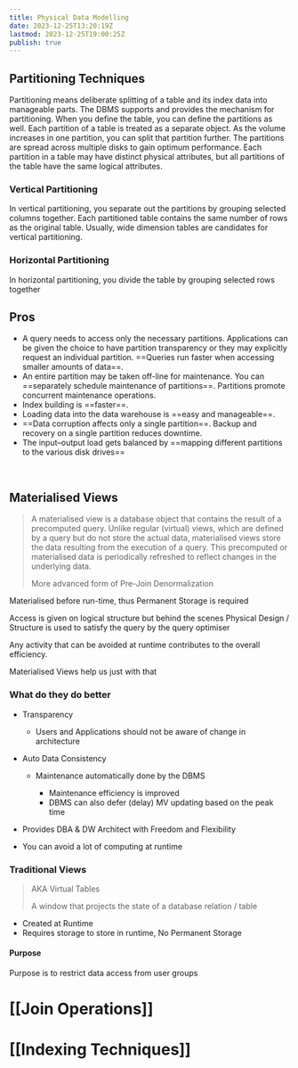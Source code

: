 ```yaml
---
title: Physical Data Modelling
date: 2023-12-25T13:20:19Z
lastmod: 2023-12-25T19:00:25Z
publish: true
---
```


## Partitioning Techniques

Partitioning means deliberate splitting of a table and its index data into manageable parts. The DBMS supports and provides the mechanism for partitioning. When you define the table, you can define the partitions as well. Each partition of a table is treated as a separate object. As the volume increases in one partition, you can split that partition further. The partitions are spread across multiple disks to gain optimum performance. Each partition in a table may have distinct physical attributes, but all partitions of the table have the same logical attributes.

### Vertical Partitioning

In vertical partitioning, you separate out the partitions by grouping selected columns together. Each partitioned table contains the same number of rows as the original table. Usually, wide dimension tables are candidates for vertical partitioning.

### Horizontal Partitioning

In horizontal partitioning, you divide the table by grouping selected rows together

## Pros

* A query needs to access only the necessary partitions. Applications can be given the choice to have partition transparency or they may explicitly request an individual partition. ==Queries run faster when accessing smaller amounts of data==.
* An entire partition may be taken off-line for maintenance. You can ==separately schedule maintenance of partitions==. Partitions promote concurrent maintenance operations.
* Index building is ==faster==.
* Loading data into the data warehouse is ==easy and manageable==.
* ==Data corruption affects only a single partition==. Backup and recovery on a single partition reduces downtime.
* The input–output load gets balanced by ==mapping different partitions to the various disk drives==

‍

## Materialised Views

> A materialised view is a database object that contains the result of a precomputed query. Unlike regular (virtual) views, which are defined by a query but do not store the actual data, materialised views store the data resulting from the execution of a query. This precomputed or materialised data is periodically refreshed to reflect changes in the underlying data.
> 
> More advanced form of Pre-Join Denormalization

Materialised before run-time, thus Permanent Storage is required

Access is given on logical structure but behind the scenes Physical Design / Structure is used to satisfy the query by the query optimiser

Any activity that can be avoided at runtime contributes to the overall efficiency.

Materialised Views help us just with that

### What do they do better

* Transparency

  * Users and Applications should not be aware of change in architecture
* Auto Data Consistency

  * Maintenance automatically done by the DBMS

    * Maintenance efficiency is improved
    * DBMS can also defer (delay) MV updating based on the peak time
* Provides DBA & DW Architect with Freedom and Flexibility
* You can avoid a lot of computing at runtime

### Traditional Views

> AKA Virtual Tables
> 
> A window that projects the state of a database relation / table

* Created at Runtime
* Requires storage to store in runtime, No Permanent Storage

#### Purpose

Purpose is to restrict data access from user groups

# [[Join Operations]]

# [[Indexing Techniques]]
